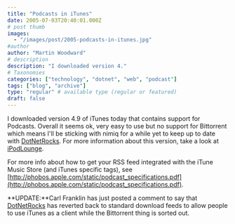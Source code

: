 ```yaml
---
title: "Podcasts in iTunes"
date: 2005-07-03T20:40:01.000Z
# post thumb
images:
  - "/images/post/2005-podcasts-in-itunes.jpg"
#author
author: "Martin Woodward"
# description
description: "I downloaded version 4."
# Taxonomies
categories: ["technology", "dotnet", "web", "podcast"]
tags: ["blog", "archive"]
type: "regular" # available type (regular or featured)
draft: false
---
```

[](http://www.woodwardweb.com/images/blog/itunes_podcasts.html)I downloaded version 4.9 of iTunes today that contains support for Podcasts.  Overall it seems ok, very easy to use but no support for Bittorrent which means I'll be sticking with nimiq for a while yet to keep up to date with [DotNetRocks](http://www.dotnetrocks.com).  For more information about this version, take a look at [iPodLounge](http://www.ipodlounge.com/index.php/articles/comments/the-complete-guide-to-itunes-49-with-podcasts/).

For more info about how to get your RSS feed integrated with the iTune Music Store (and iTunes specific tags), see [http://phobos.apple.com/static/podcast_specifications.pdf](http://phobos.apple.com/static/podcast_specifications.pdf).

**UPDATE:**Carl Franklin has just posted a comment to say that [DotNetRocks](http://www.dotnetrocks.com) has reverted back to standard download feeds to allow people to use iTunes as a client while the Bittorrent thing is sorted out.